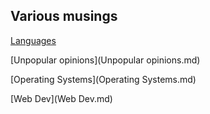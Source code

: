 ## Various musings

[Languages](Languages.md)

[Unpopular opinions](Unpopular opinions.md)

[Operating Systems](Operating Systems.md)

[Web Dev](Web Dev.md)
